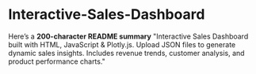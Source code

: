 # Interactive-Sales-Dashboard
Here’s a **200-character README summary** "Interactive Sales Dashboard built with HTML, JavaScript &amp; Plotly.js. Upload JSON files to generate dynamic sales insights. Includes revenue trends, customer analysis, and product performance charts."
